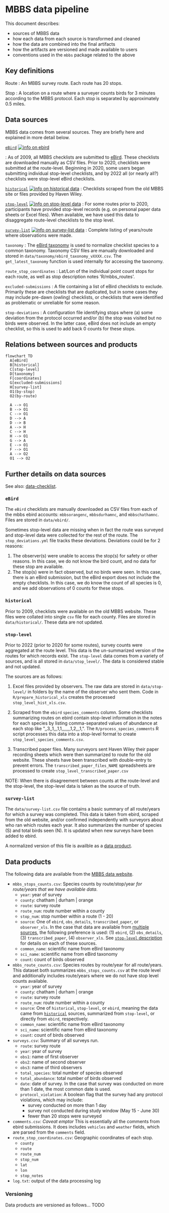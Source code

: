 # MBBS data pipeline

This document describes:

* sources of MBBS data
* how each data from each source is transformed and cleaned
* how the data are combined into the final artifacts
* how the artifacts are versioned and made available to users
* conventions used in the `mbbs` package related to the above

## Key definitions

Route
: An MBBS survey route.
Each route has 20 stops.

Stop
: A location on a route where a surveyer counts birds for 3 minutes
according to the MBBS protocol.
Each stop is separated by approximately 0.5 miles.

## Data sources

MBBS data comes from several sources.
They are briefly here
and explained in more detail below.

[`eBird`](#ebird) [![info on ebird](../resources/img/info-16x16.svg)](#ebird)

: As of 2009, all MBBS checklists are submitted to [eBird](https://ebird.org).
These checklists are downloaded manually as CSV files.
Prior to 2020, checklists were submitted at the route-level. Beginning in 2020, some users began submitting individual stop-level checklists, and by 2022 all (or nearly all?) checklists were stop-level eBird checklists.

[`historical`](#historical) [![info on historical data](../resources/img/info-16x16.svg)](#historical)
: Checklists scraped from the old MBBS site
or files provided by Haven Wiley.

[`stop-level`](#stop-level) [![info on stop-level data](../resources/img/info-16x16.svg)](#stop-level)
: For some routes prior to 2020,
participants have provided stop-level records (e.g. on personal paper data sheets or Excel files).
When available, we have used this data to disaggregate route-level checklists to the stop level.

[`survey-list`](#survey-list) [![info on survey-list data](../resources/img/info-16x16.svg)](#survey-list)
: Complete listing of years/route where observations were made.

`taxonomy`
: The
[eBird taxonomy](https://support.ebird.org/en/support/solutions/articles/48000837816-the-ebird-taxonomy)
is used to normalize checklist species to a common taxonomy.
Taxonomy CSV files are manually downloaded and stored in
`data/taxonomy/ebird_taxonomy_vXXXX.csv`.
The `get_latest_taxonomy` function is used internally for accessing the taxonomy.

`route_stop_coordinates`
: Lat/Lon of the individual point count stops for each route,
as well as stop description notes 'R/mbbs_routes'.

`excluded-submissions`
: A file containing a list of eBird checklists to exclude.
Primarily these are checklists that are duplicated,
but in some cases
they may include pre-dawn (owling) checklists,
or checklists that were identified as problematic or unreliable for some reason.

`stop-deviations`
: A configuration file identifying stops where
(a) some deviation from the protocol occurred and/or
(b) the stop was visited but no birds were observed.
In the latter case,
eBird does not include an empty checklist,
so this is used to add back 0 counts for these stops.

## Relations between sources and products

```mermaid
flowchart TD
  A[eBird]
  B[historical]
  C[stop-level]
  D[taxonomy]
  F[coordinates]
  G[excluded-submissions]
  H[survey-list]
  O1(by-stop)
  O2(by-route)

  A --> O1
  B --> O1
  C --> O1
  D --> A
  D --> B
  A --> H
  C --> H
  H --> O1
  G --> A
  E --> O1
  F --> O1
  A --> O2
  O1 --> O2
```

## Further details on data sources

See also:
[data-checklist](data-checklist.html).

### `eBird`

The `eBird` checklists are manually downloaded
as CSV files
from each of the mbbs ebird accounts:
`mbbsorangenc`,
`mbbsdurhamnc`,
and `mbbschathamnc`.
Files are stored in `data/ebird/`.

Sometimes stop-level data are missing when in fact the route was surveyed
and stop-level data were collected for the rest of the route.
The `stop_deviations.yml` file tracks these deviations.
Deviations could be for 2 reasons:

1. The observer(s) were unable to access the stop(s)
   for safety or other reasons.
   In this case, we do not know the bird count,
   and no data for these stop are available.
2. The stop(s) were in fact observed,
   but no birds were seen.
   In this case, there is an eBird submission,
   but the eBird export does not include the empty checklists.
   In this case, we do know the count of all species is 0,
   and we add observations of 0 counts for these stops.

### `historical`

Prior to 2009,
checklists were available on the old MBBS website.
These files were collated into single `csv` file for each county.
Files are stored in `data/historical/`.
These data are not updated.

### `stop-level`

Prior to 2022 (prior to 2020 for some routes),
survey counts were aggregated at the route level.
This data is the un-summarized version of the routes for which records exist.
The `stop-level` data comes from a variety of sources,
and is all stored in
`data/stop_level/`.
The data is considered stable and not updated.

The sources are as follows:

1. Excel files provided by observers.
The raw data are stored in `data/stop-level/`
in folders by the name of the observer who sent them.
Code in `R/prepare_historical_xls`
creates the processed `stop_level_hist_xls.csv`.

2. Scraped from the `ebird` `species_comments` column.
Some checklists summarizing routes
on ebird contain stop-level information in the notes for each species by
listing comma-separated values of abundance
at each stop like ",,3,,1,,,1,1,,,,,,,1,2,,,1,".
The `R/process_species_comments` R script processes this data
into a stop-level format to create `stop_level_species_comments.csv`.

3. Transcribed paper files.
Many surveyors sent Haven Wiley their paper recording sheets
which were then summarized to route for the old website.
These sheets have been transcribed with double-entry to prevent errors.
The `transcribed_paper_files_NAME` spreadsheets
are processed to create `stop_level_transcribed_paper.csv`

NOTE:
When there is disagreement between counts
at the route-level and the stop-level,
the stop-level data is taken as the source of truth.

### `survey-list`

The `data/survey-list.csv` file contains a basic summary of all
route/years for which a survey was completed.
This data is taken from ebird, scraped from the old website,
and/or confirmed independently
with surveyors about who ran which routes each year.
It also summarizes the number of species (S) and total birds seen (N).
It is updated when new surveys have been added to ebird.

A normalized version of this file is availble as a [data product](#data-products).

## Data products

The following data are available from the
[MBBS data website](https://nc-minibbs.github.io/mbbs/).

* `mbbs_stops_counts.csv`:
Species counts by route/stop/year
*for route/years that we have available data*.
  * `year`: year of survey
  * `county`: chatham | durham | orange
  * `route`: survey route
  * `route_num`: route number within a county
  * `stop_num`: stop number within a route (1 - 20)
  * `source`:
    One of `ebird`, `obs_details`, `transcribed_paper`, or `observer_xls`.
    In the case that data are available
    from [multiple sources](#stop-level),
    the following preference is used:
    (1) `ebird`,
    (2) `obs_details`,
    (3) `transcribed_paper`,
    (4) `observer_xls`.
    See [`stop-level` description](#stop-level)
    for details on each of these sources.
  * `common_name`: scientific name from eBird taxonomy
  * `sci_name`: scientific name from eBird taxonomy
  * `count`: count of birds observed
* `mbbs_route_counts.csv`:
Species routes by route/year
for all route/years.
This dataset both summarizes `mbbs_stops_counts.csv` at the route level
and additionally includes route/years where we do not have stop level
counts available.
  * `year`: year of survey
  * `county`: chatham | durham | orange
  * `route`: survey route
  * `route_num`: route number within a county
  * `source`:
    One of `historical`, `stop-level`, or `ebird`,
    meaning the data came from [`historical`](#historical) sources,
    summarized from `stop-level`,
    or directly from `ebird`,
    respectively.
  * `common_name`: scientific name from eBird taxonomy
  * `sci_name`: scientific name from eBird taxonomy
  * `count`: count of birds observed
* `surveys.csv`:
Summary of all surveys run.
  * `route`: survey route
  * `year`: year of survey
  * `obs1`: name of first observer
  * `obs2`: name of second observer
  * `obs3`: name of third observers
  * `total_species`: total number of species observed
  * `total_abundance`: total number of birds observed
  * `date`:
    date of survey.
    In the case that survey was conducted on more than 1 date,
    the most common date is used.
  * `protocol_violation`:
    A boolean flag that the survey had any protocol violations,
    which may include:
    * survey conducted on more than 1 day
    * survey not conducted during study window (May 15 - June 30)
    * fewer than 20 stops were surveyed
* `comments.csv`:
*Caveat emptor*
This is essentially all the comments from ebird submissions.
It does includes `vehicles` and `weather` fields,
which are parsed from the `comments` field.
* `route_stop_coordinates.csv`:
Geographic coordinates of each stop.
  * `county`
  * `route`
  * `route_num`
  * `stop_num`
  * `lat`
  * `lon`
  * `stop_notes`
* `log.txt`: output of the data processing log

### Versioning

Data products are versioned as follows...
TODO
